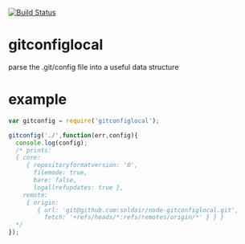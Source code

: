 
[![Build Status](https://travis-ci.org/soldair/node-gitconfiglocal.svg?branch=master)](https://travis-ci.org/soldair/node-gitconfiglocal)

gitconfiglocal
==============

parse the .git/config file into a useful data structure


example
=======

```js
var gitconfig = require('gitconfiglocal');

gitconfig('./',function(err,config){
  console.log(config);
  /* prints:
  { core:
     { repositoryformatversion: '0',
       filemode: true,
       bare: false,
       logallrefupdates: true },
    remote:
     { origin:
        { url: 'git@github.com:soldair/node-gitconfiglocal.git',
          fetch: '+refs/heads/*:refs/remotes/origin/*' } } }
  */
});


```
